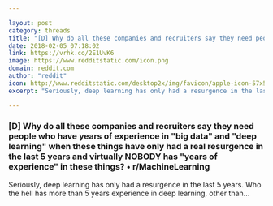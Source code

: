 ```yaml
---

layout: post
category: threads
title: "[D] Why do all these companies and recruiters say they need people who have years of experience in \"big data\" and \"deep learning\" when these things have only had a real resurgence in the last 5 years and virtually NOBODY has \"years of experience\" in these things?"
date: 2018-02-05 07:18:02
link: https://vrhk.co/2E1UvK6
image: https://www.redditstatic.com/icon.png
domain: reddit.com
author: "reddit"
icon: http://www.redditstatic.com/desktop2x/img/favicon/apple-icon-57x57.png
excerpt: "Seriously, deep learning has only had a resurgence in the last 5 years. Who the hell has more than 5 years experience in deep learning, other than..."

---
```


### [D] Why do all these companies and recruiters say they need people who have years of experience in "big data" and "deep learning" when these things have only had a real resurgence in the last 5 years and virtually NOBODY has "years of experience" in these things? • r/MachineLearning

Seriously, deep learning has only had a resurgence in the last 5 years. Who the hell has more than 5 years experience in deep learning, other than...